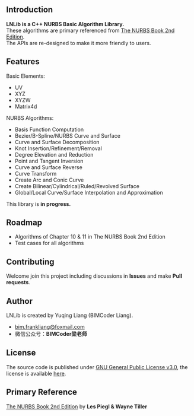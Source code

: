 ## Introduction
**LNLib is a C++ NURBS Basic Algorithm Library.** <br/>These algorithms are primary referenced from [The NURBS Book 2nd Edition](https://link.springer.com/book/10.1007/978-3-642-97385-7). <br/>The APIs are re-designed to make it more friendly to users.

## Features
Basic Elements:
- UV
- XYZ
- XYZW
- Matrix4d

NURBS Algorithms:
- Basis Function Computation
- Bezier/B-Spline/NURBS Curve and Surface
- Curve and Surface Decomposition
- Knot Insertion/Refinement/Removal
- Degree Elevation and Reduction
- Point and Tangent Inversion
- Curve and Surface Reverse
- Curve Transform
- Create Arc and Conic Curve
- Create Bilinear/Cylindrical/Ruled/Revolved Surface
- Global/Local Curve/Surface Interpolation and Approximation

This library is **in progress.**

## Roadmap
- Algorithms of Chapter 10 & 11 in The NURBS Book 2nd Edition
- Test cases for all algorithms

## Contributing
Welcome join this project including discussions in **Issues** and make **Pull requests**.

## Author
LNLib is created by Yuqing Liang (BIMCoder Liang).

- bim.frankliang@foxmail.com
- 微信公众号：**BIMCoder梁老师**

## License
The source code is published under [GNU General Public License v3.0](https://www.gnu.org/licenses/), the license is available [here](LICENSE).

## Primary Reference
[The NURBS Book 2nd Edition](https://link.springer.com/book/10.1007/978-3-642-97385-7) by **Les Piegl & Wayne Tiller**
